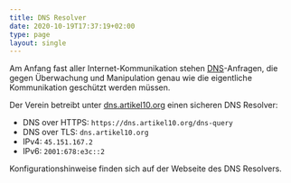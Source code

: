 ```yaml
---
title: DNS Resolver
date: 2020-10-19T17:37:19+02:00
type: page
layout: single
---
```


Am Anfang fast aller Internet-Kommunikation stehen [DNS][]-Anfragen, die gegen
Überwachung und Manipulation genau wie die eigentliche Kommunikation geschützt
werden müssen.

Der Verein betreibt unter [dns.artikel10.org](https://dns.artikel10.org/) einen
sicheren DNS Resolver:

* DNS over HTTPS: `https://dns.artikel10.org/dns-query`
* DNS over TLS: `dns.artikel10.org`
* IPv4: `45.151.167.2`
* IPv6: `2001:678:e3c::2`

Konfigurationshinweise finden sich auf der Webseite des DNS Resolvers.

[dns]: https://de.wikipedia.org/wiki/Domain_Name_System
